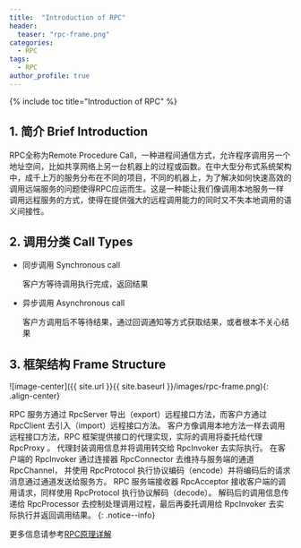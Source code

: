 ```yaml
---
title:  "Introduction of RPC"
header:
  teaser: "rpc-frame.png"
categories: 
  - RPC
tags:
  - RPC
author_profile: true
---
```


{% include toc title="Introduction of RPC" %}


## 1. 简介 Brief Introduction
RPC全称为Remote Procedure Call，一种进程间通信方式，允许程序调用另一个地址空间，比如共享网络上另一台机器上的过程或函数。在中大型分布式系统架构中，成千上万的服务分布在不同的项目，不同的机器上，为了解决如何快速高效的调用远端服务的问题使得RPC应运而生。这是一种能让我们像调用本地服务一样调用远程服务的方式，使得在提供强大的远程调用能力的同时又不失本地调用的语义间接性。


## 2. 调用分类 Call Types

  * 同步调用 Synchronous call

     客户方等待调用执行完成，返回结果

  * 异步调用 Asynchronous call 

     客户方调用后不等待结果，通过回调通知等方式获取结果，或者根本不关心结果

## 3. 框架结构 Frame Structure

![image-center]({{ site.url }}{{ site.baseurl }}/images/rpc-frame.png){: .align-center}

RPC 服务方通过 RpcServer 导出（export）远程接口方法，而客户方通过 RpcClient 去引入（import）远程接口方法。 客户方像调用本地方法一样去调用远程接口方法，RPC 框架提供接口的代理实现，实际的调用将委托给代理 RpcProxy 。 代理封装调用信息并将调用转交给 RpcInvoker 去实际执行。 在客户端的 RpcInvoker 通过连接器 RpcConnector 去维持与服务端的通道 RpcChannel， 并使用 RpcProtocol 执行协议编码（encode）并将编码后的请求消息通过通道发送给服务方。
RPC 服务端接收器 RpcAcceptor 接收客户端的调用请求，同样使用 RpcProtocol 执行协议解码（decode）。 解码后的调用信息传递给 RpcProcessor 去控制处理调用过程，最后再委托调用给 RpcInvoker 去实际执行并返回调用结果。
{: .notice--info}


更多信息请参考[RPC原理详解](http://www.cnblogs.com/metoy/p/4321311.html)
